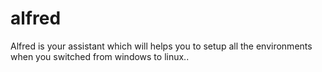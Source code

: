 # alfred
Alfred is your assistant which will helps you to setup all the environments when you switched from windows to linux..
